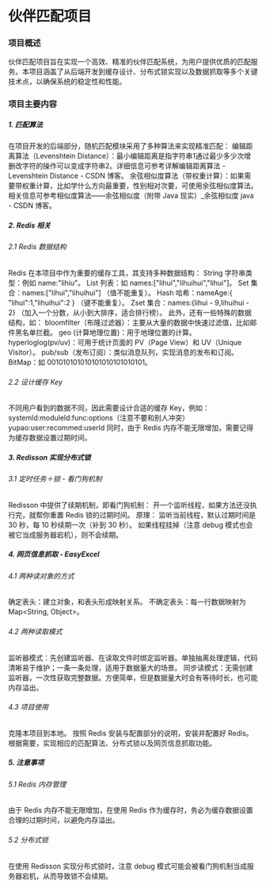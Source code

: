 # 伙伴匹配项目

### 项目概述
伙伴匹配项目旨在实现一个高效、精准的伙伴匹配系统，为用户提供优质的匹配服务。本项目涵盖了从后端开发到缓存设计、分布式锁实现以及数据抓取等多个关键技术点，以确保系统的稳定性和性能。

### 项目主要内容

##### 1. 匹配算法
在项目开发的后端部分，随机匹配模块采用了多种算法来实现精准匹配：
编辑距离算法（Levenshtein Distance）：最小编辑距离是指字符串1通过最少多少次增删改字符的操作可以变成字符串2。详细信息可参考详解编辑距离算法 - Levenshtein Distance - CSDN 博客。
余弦相似度算法（带权重计算）：如果需要带权重计算，比如学什么方向最重要，性别相对次要，可使用余弦相似度算法。相关信息可参考相似度算法——余弦相似度（附带 Java 现实）_余弦相似度 java - CSDN 博客。
##### 2. Redis 相关
###### 2.1 Redis 数据结构
Redis 在本项目中作为重要的缓存工具，其支持多种数据结构：
String 字符串类型：例如 name:"lihiu"。
List 列表：如 names:["lihui","lihuihui","lihui"]。
Set 集合：names:["lihui","lihuihui"] （值不能重复）。
Hash 哈希：nameAge:{ "lihui":1,"lihuihui":2 } （键不能重复）。
Zset 集合：names:{lihui - 9,lihuihui - 2} （加入一个分数，从小到大排序，适合排行榜）。
此外，还有一些特殊的数据结构，如：
bloomfilter（布隆过滤器）：主要从大量的数据中快速过滤值，比如邮件黑名单拦截。
geo (计算地理位置)：用于地理位置的计算。
hyperloglog(pv/uv)：可用于统计页面的 PV（Page View）和 UV（Unique Visitor）。
pub/sub（发布订阅）：类似消息队列，实现消息的发布和订阅。
BitMap：如 001010101010101010101010101。
###### 2.2 设计缓存 Key
不同用户看到的数据不同，因此需要设计合适的缓存 Key，例如：
systemld:moduleld:func:options（注意不要和别人冲突）
yupao:user:recommed:userId
同时，由于 Redis 内存不能无限增加，需要记得为缓存数据设置过期时间。
##### 3. Redisson 实现分布式锁
###### 3.1 定时任务＋锁 - 看门狗机制
Redisson 中提供了续期机制，即看门狗机制：
开一个监听线程，如果方法还没执行完，就帮你重置 Redis 锁的过期时间。
原理：
监听当前线程，默认过期时间是 30 秒，每 10 秒续期一次（补到 30 秒）。
如果线程挂掉（注意 debug 模式也会被它当成服务器宕机），则不会续期。
##### 4. 网页信息抓取 - EasyExcel
###### 4.1 两种读对象的方式
确定表头：建立对象，和表头形成映射关系。
不确定表头：每一行数据映射为 Map<String, Object>。
###### 4.2 两种读取模式
监听器模式：先创建监听器、在读取文件时绑定监听器。单独抽离处理逻辑，代码清晰易于维护；一条一条处理，适用于数据量大的场景。
同步读模式：无需创建监听器，一次性获取完整数据。方便简单，但是数据量大时会有等待时长，也可能内存溢出。
###### 4.3 项目使用
克隆本项目到本地。
按照 Redis 安装与配置部分的说明，安装并配置好 Redis。
根据需要，实现相应的匹配算法、分布式锁以及网页信息抓取功能。
##### 5. 注意事项
###### 5.1 Redis 内存管理
由于 Redis 内存不能无限增加，在使用 Redis 作为缓存时，务必为缓存数据设置合理的过期时间，以避免内存溢出。
###### 5.2 分布式锁
在使用 Redisson 实现分布式锁时，注意 debug 模式可能会被看门狗机制当成服务器宕机，从而导致锁不会续期。
